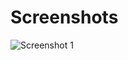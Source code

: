 # Screenshots

<div class="screenshot-grid">

![Screenshot 1](https://cdn.jsdelivr.net/gh/sanoojes/spicetify-shadex@main/assets/images/base.png)

</div>
